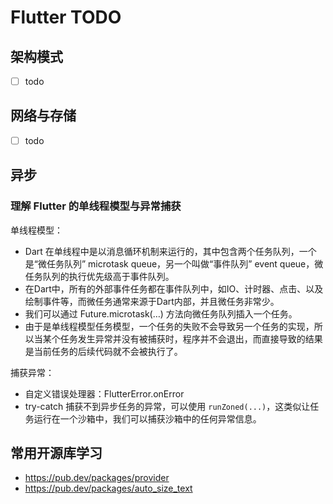 # Flutter TODO

## 架构模式

- [ ] todo

## 网络与存储

- [ ] todo

## 异步

### 理解 Flutter 的单线程模型与异常捕获

单线程模型：

- Dart 在单线程中是以消息循环机制来运行的，其中包含两个任务队列，一个是“微任务队列” microtask queue，另一个叫做“事件队列” event queue，微任务队列的执行优先级高于事件队列。
- 在Dart中，所有的外部事件任务都在事件队列中，如IO、计时器、点击、以及绘制事件等，而微任务通常来源于Dart内部，并且微任务非常少。
- 我们可以通过 Future.microtask(…) 方法向微任务队列插入一个任务。
- 由于是单线程模型任务模型，一个任务的失败不会导致另一个任务的实现，所以当某个任务发生异常并没有被捕获时，程序并不会退出，而直接导致的结果是当前任务的后续代码就不会被执行了。

捕获异常：

- 自定义错误处理器：FlutterError.onError
- try-catch 捕获不到异步任务的异常，可以使用 `runZoned(...)`，这类似让任务运行在一个沙箱中，我们可以捕获沙箱中的任何异常信息。

## 常用开源库学习

- <https://pub.dev/packages/provider>
- <https://pub.dev/packages/auto_size_text>

